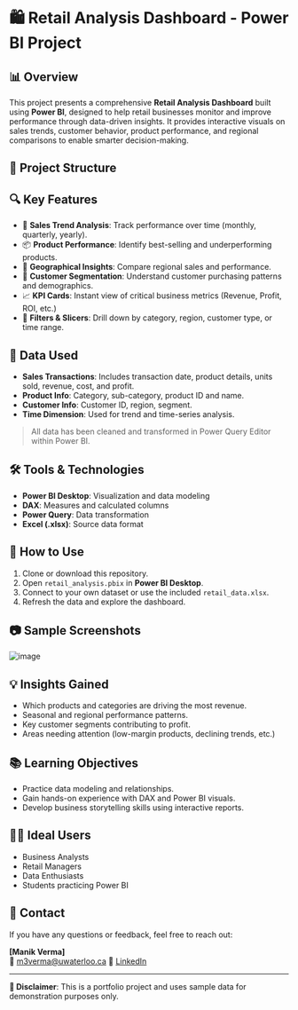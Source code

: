 # 🛍️ Retail Analysis Dashboard - Power BI Project

## 📊 Overview

This project presents a comprehensive **Retail Analysis Dashboard** built using **Power BI**, designed to help retail businesses monitor and improve performance through data-driven insights. It provides interactive visuals on sales trends, customer behavior, product performance, and regional comparisons to enable smarter decision-making.

## 📁 Project Structure


## 🔍 Key Features

- 📅 **Sales Trend Analysis**: Track performance over time (monthly, quarterly, yearly).
- 📦 **Product Performance**: Identify best-selling and underperforming products.
- 📍 **Geographical Insights**: Compare regional sales and performance.
- 🛒 **Customer Segmentation**: Understand customer purchasing patterns and demographics.
- 📈 **KPI Cards**: Instant view of critical business metrics (Revenue, Profit, ROI, etc.)
- 🧭 **Filters & Slicers**: Drill down by category, region, customer type, or time range.

## 📌 Data Used

- **Sales Transactions**: Includes transaction date, product details, units sold, revenue, cost, and profit.
- **Product Info**: Category, sub-category, product ID and name.
- **Customer Info**: Customer ID, region, segment.
- **Time Dimension**: Used for trend and time-series analysis.

> All data has been cleaned and transformed in Power Query Editor within Power BI.

## 🛠 Tools & Technologies

- **Power BI Desktop**: Visualization and data modeling
- **DAX**: Measures and calculated columns
- **Power Query**: Data transformation
- **Excel (.xlsx)**: Source data format

## 🚀 How to Use

1. Clone or download this repository.
2. Open `retail_analysis.pbix` in **Power BI Desktop**.
3. Connect to your own dataset or use the included `retail_data.xlsx`.
4. Refresh the data and explore the dashboard.

## 📷 Sample Screenshots

![image](https://github.com/user-attachments/assets/9bdfecaf-57bd-439c-affc-53ee6e39f639)


## 💡 Insights Gained

- Which products and categories are driving the most revenue.
- Seasonal and regional performance patterns.
- Key customer segments contributing to profit.
- Areas needing attention (low-margin products, declining trends, etc.)

## 📚 Learning Objectives

- Practice data modeling and relationships.
- Gain hands-on experience with DAX and Power BI visuals.
- Develop business storytelling skills using interactive reports.

## 🧑‍💼 Ideal Users

- Business Analysts
- Retail Managers
- Data Enthusiasts
- Students practicing Power BI

## 📩 Contact

If you have any questions or feedback, feel free to reach out:

**[Manik Verma]**  
📧 m3verma@uwaterloo.ca
🔗 [LinkedIn](https://www.linkedin.com/in/manik-verma-902973240/)

---

**📌 Disclaimer**: This is a portfolio project and uses sample data for demonstration purposes only.

